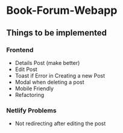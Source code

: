# Book-Forum-Webapp

## Things to be implemented

### Frontend

-   Details Post (make better)
-   Edit Post
-   Toast if Error in Creating a new Post
-   Modal when deleting a post
-   Mobile Friendly
-   Refactoring

### Netlify Problems

-   Not redirecting after editing the post
